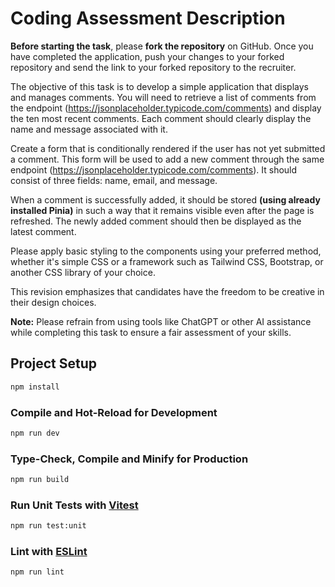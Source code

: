 # Coding Assessment Description

**Before starting the task**, please **fork the repository** on GitHub. Once you have completed the application, push your changes to your forked repository and send the link to your forked repository to the recruiter.

The objective of this task is to develop a simple application that displays and manages comments. You will need to retrieve a list of comments from the endpoint (https://jsonplaceholder.typicode.com/comments) and display the ten most recent comments. Each comment should clearly display the name and message associated with it.

Create a form that is conditionally rendered if the user has not yet submitted a comment. This form will be used to add a new comment through the same endpoint (https://jsonplaceholder.typicode.com/comments). It should consist of three fields: name, email, and message.

When a comment is successfully added, it should be stored **(using already installed Pinia)** in such a way that it remains visible even after the page is refreshed. The newly added comment should then be displayed as the latest comment.

Please apply basic styling to the components using your preferred method, whether it's simple CSS or a framework such as Tailwind CSS, Bootstrap, or another CSS library of your choice.

This revision emphasizes that candidates have the freedom to be creative in their design choices.

**Note:** Please refrain from using tools like ChatGPT or other AI assistance while completing this task to ensure a fair assessment of your skills.

## Project Setup

```sh
npm install
```

### Compile and Hot-Reload for Development

```sh
npm run dev
```

### Type-Check, Compile and Minify for Production

```sh
npm run build
```

### Run Unit Tests with [Vitest](https://vitest.dev/)

```sh
npm run test:unit
```

### Lint with [ESLint](https://eslint.org/)

```sh
npm run lint
```
